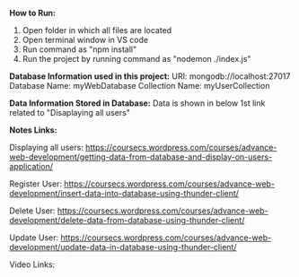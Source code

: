 **How to Run:**
1. Open folder in which all files are located
2. Open terminal window in VS code
3. Run command as "npm install"
4. Run the project by running command as "nodemon ./index.js"


**Database Information used in this project:**
URI: mongodb://localhost:27017
Database Name: myWebDatabase
Collection Name: myUserCollection


**Data Information Stored in Database:**
Data is shown in below 1st link related to "Disaplaying all users"

**Notes Links:**

Displaying all users:
https://coursecs.wordpress.com/courses/advance-web-development/getting-data-from-database-and-display-on-users-application/

Register User:
https://coursecs.wordpress.com/courses/advance-web-development/insert-data-into-database-using-thunder-client/

Delete User:
https://coursecs.wordpress.com/courses/advance-web-development/delete-data-from-database-using-thunder-client/

Update User:
https://coursecs.wordpress.com/courses/advance-web-development/update-data-in-database-using-thunder-client/

Video Links:




